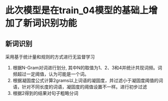 # 此次模型是在train_04模型的基础上增加了新词识别功能

## 新词识别
采用基于统计量和规则的方式进行无监督学习

1. 根据N-Gram对词进行划分, 其中N的取值为1、2、3和4并统计共现词频。词频超过一定阈值，认为可能是一个词。
2. 根据凝固度公式计算2grams以上词语的凝固度，并过滤小于凝固度阈值的词语，针对不同长度的词语，凝固度的阈值设置不一样。进行初步过滤
3. 根据2得到的结果对句子粗略分词

